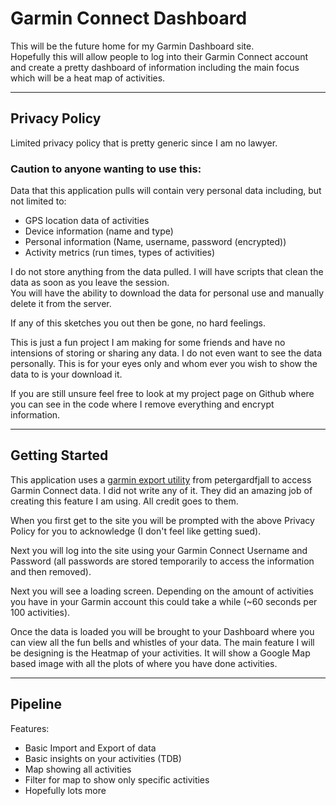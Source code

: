 # Garmin Connect Dashboard

This will be the future home for my Garmin Dashboard site.  
Hopefully this will allow people to log into their Garmin Connect account and create a pretty dashboard of information including the main focus which will be a heat map of activities.  
___

## Privacy Policy

Limited privacy policy that is pretty generic since I am no lawyer. 

### **Caution to anyone wanting to use this:**  

Data that this application pulls will contain very personal data including, but not limited to:

- GPS location data of activities
- Device information (name and type)
- Personal information (Name, username, password (encrypted))
- Activity metrics (run times, types of activities)

I do not store anything from the data pulled. I will have scripts that clean the data as soon as you leave the session.  
You will have the ability to download the data for personal use and manually delete it from the server.  

If any of this sketches you out then be gone, no hard feelings.  

This is just a fun project I am making for some friends and have no intensions of storing or sharing any data. I do not even want to see the data personally. This is for your eyes only and whom ever you wish to show the data to is your download it.  

If you are still unsure feel free to look at my project page on Github where you can see in the code where I remove everything and encrypt information.  

___

## Getting Started

This application uses a [garmin export utility](https://github.com/petergardfjall/garminexport) from petergardfjall to access Garmin Connect data. I did not write any of it. They did an amazing job of creating this feature I am using. All credit goes to them.

When you first get to the site you will be prompted with the above Privacy Policy for you to acknowledge (I don't feel like getting sued).  

Next you will log into the site using your Garmin Connect Username and Password (all passwords are stored temporarily to access the information and then removed).

Next you will see a loading screen. Depending on the amount of activities you have in your Garmin account this could take a while (~60 seconds per 100 activities).

Once the data is loaded you will be brought to your Dashboard where you can view all the fun bells and whistles of your data. The main feature I will be designing is the Heatmap of your activities. It will show a Google Map based image with all the plots of where you have done activities.

___

## Pipeline

Features:

- Basic Import and Export of data
- Basic insights on your activities (TDB)
- Map showing all activities
- Filter for map to show only specific activities
- Hopefully lots more
